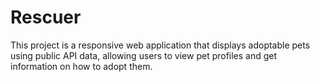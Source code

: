 # Rescuer

This project is a responsive web application that displays adoptable pets using public API data, allowing users to view pet profiles and get information on how to adopt them.
